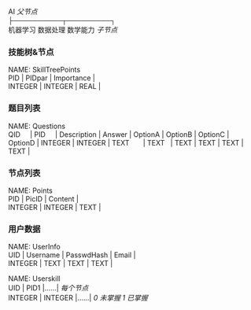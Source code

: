    AI                           *父节点*  
    ├──────────┬─────────┐  
机器学习     数据处理   数学能力  *子节点*  
  
### 技能树&节点  
NAME: SkillTreePoints  
PID     | PIDpar  | Importance |  
INTEGER | INTEGER | REAL       |  

### 题目列表  
NAME: Questions  
QID     | PID     | Description | Answer | OptionA | OptionB | OptionC | OptionD |
INTEGER | INTEGER | TEXT        | TEXT   | TEXT    | TEXT    | TEXT    | TEXT    |

### 节点列表  
NAME: Points  
PID     | PicID   | Content |  
INTEGER | INTEGER | TEXT    |  

### 用户数据  
NAME: UserInfo  
UID     | Username | PasswdHash | Email |  
INTEGER | TEXT     | TEXT       | TEXT  |  

NAME: Userskill   
UID     | PID1    |......| *每个节点*  
INTEGER | INTEGER |......| *0 未掌握 1 已掌握*  
